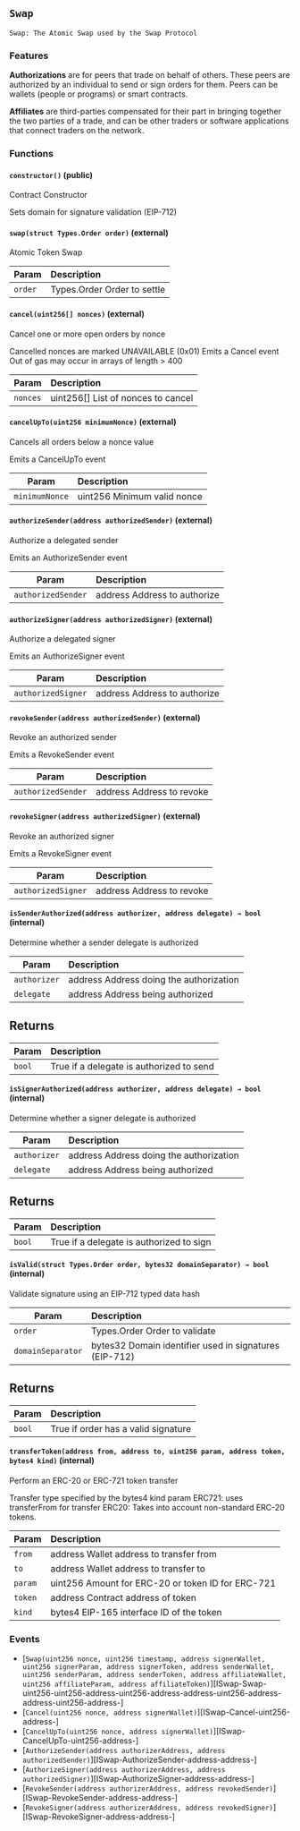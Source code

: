 ## <span id="Swap"></span> `Swap`

`Swap: The Atomic Swap used by the Swap Protocol`





### Features

**Authorizations** are for peers that trade on behalf of others. These peers are authorized by an individual to send or sign orders for them. Peers can be wallets (people or programs) or smart contracts.

**Affiliates** are third-parties compensated for their part in bringing together the two parties of a trade, and can be other traders or software applications that connect traders on the network.


### Functions

#### <span id="Swap-constructor--"></span> `constructor()` (public)

Contract Constructor


Sets domain for signature validation (EIP-712)





#### <span id="Swap-swap-struct-Types-Order-"></span> `swap(struct Types.Order order)` (external)

Atomic Token Swap



| Param             | Description       |
| ----------------- | :------------    |
|`order`|Types.Order Order to settle




#### <span id="Swap-cancel-uint256---"></span> `cancel(uint256[] nonces)` (external)

Cancel one or more open orders by nonce


Cancelled nonces are marked UNAVAILABLE (0x01)
Emits a Cancel event
Out of gas may occur in arrays of length > 400

| Param             | Description       |
| ----------------- | :------------    |
|`nonces`|uint256[] List of nonces to cancel




#### <span id="Swap-cancelUpTo-uint256-"></span> `cancelUpTo(uint256 minimumNonce)` (external)

Cancels all orders below a nonce value


Emits a CancelUpTo event

| Param             | Description       |
| ----------------- | :------------    |
|`minimumNonce`|uint256 Minimum valid nonce




#### <span id="Swap-authorizeSender-address-"></span> `authorizeSender(address authorizedSender)` (external)

Authorize a delegated sender


Emits an AuthorizeSender event

| Param             | Description       |
| ----------------- | :------------    |
|`authorizedSender`|address Address to authorize




#### <span id="Swap-authorizeSigner-address-"></span> `authorizeSigner(address authorizedSigner)` (external)

Authorize a delegated signer


Emits an AuthorizeSigner event

| Param             | Description       |
| ----------------- | :------------    |
|`authorizedSigner`|address Address to authorize




#### <span id="Swap-revokeSender-address-"></span> `revokeSender(address authorizedSender)` (external)

Revoke an authorized sender


Emits a RevokeSender event

| Param             | Description       |
| ----------------- | :------------    |
|`authorizedSender`|address Address to revoke




#### <span id="Swap-revokeSigner-address-"></span> `revokeSigner(address authorizedSigner)` (external)

Revoke an authorized signer


Emits a RevokeSigner event

| Param             | Description       |
| ----------------- | :------------    |
|`authorizedSigner`|address Address to revoke




#### <span id="Swap-isSenderAuthorized-address-address-"></span> `isSenderAuthorized(address authorizer, address delegate) → bool` (internal)

Determine whether a sender delegate is authorized



| Param             | Description       |
| ----------------- | :------------    |
|`authorizer`|address Address doing the authorization
|`delegate`|address Address being authorized



## Returns
|  Param    | Description   |
|   ---------| :------------ |
| `bool`|  True if a delegate is authorized to send

#### <span id="Swap-isSignerAuthorized-address-address-"></span> `isSignerAuthorized(address authorizer, address delegate) → bool` (internal)

Determine whether a signer delegate is authorized



| Param             | Description       |
| ----------------- | :------------    |
|`authorizer`|address Address doing the authorization
|`delegate`|address Address being authorized



## Returns
|  Param    | Description   |
|   ---------| :------------ |
| `bool`|  True if a delegate is authorized to sign

#### <span id="Swap-isValid-struct-Types-Order-bytes32-"></span> `isValid(struct Types.Order order, bytes32 domainSeparator) → bool` (internal)

Validate signature using an EIP-712 typed data hash



| Param             | Description       |
| ----------------- | :------------    |
|`order`|Types.Order Order to validate
|`domainSeparator`|bytes32 Domain identifier used in signatures (EIP-712)



## Returns
|  Param    | Description   |
|   ---------| :------------ |
| `bool`|  True if order has a valid signature

#### <span id="Swap-transferToken-address-address-uint256-address-bytes4-"></span> `transferToken(address from, address to, uint256 param, address token, bytes4 kind)` (internal)

Perform an ERC-20 or ERC-721 token transfer


Transfer type specified by the bytes4 kind param
ERC721: uses transferFrom for transfer
ERC20: Takes into account non-standard ERC-20 tokens.

| Param             | Description       |
| ----------------- | :------------    |
|`from`|address Wallet address to transfer from
|`to`|address Wallet address to transfer to
|`param`|uint256 Amount for ERC-20 or token ID for ERC-721
|`token`|address Contract address of token
|`kind`|bytes4 EIP-165 interface ID of the token





### Events

- [`Swap(uint256 nonce, uint256 timestamp, address signerWallet, uint256 signerParam, address signerToken, address senderWallet, uint256 senderParam, address senderToken, address affiliateWallet, uint256 affiliateParam, address affiliateToken)`][ISwap-Swap-uint256-uint256-address-uint256-address-address-uint256-address-address-uint256-address-]
- [`Cancel(uint256 nonce, address signerWallet)`][ISwap-Cancel-uint256-address-]
- [`CancelUpTo(uint256 nonce, address signerWallet)`][ISwap-CancelUpTo-uint256-address-]
- [`AuthorizeSender(address authorizerAddress, address authorizedSender)`][ISwap-AuthorizeSender-address-address-]
- [`AuthorizeSigner(address authorizerAddress, address authorizedSigner)`][ISwap-AuthorizeSigner-address-address-]
- [`RevokeSender(address authorizerAddress, address revokedSender)`][ISwap-RevokeSender-address-address-]
- [`RevokeSigner(address authorizerAddress, address revokedSigner)`][ISwap-RevokeSigner-address-address-]


